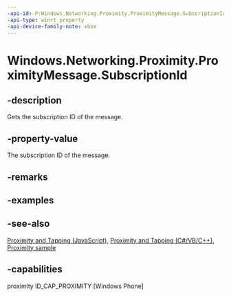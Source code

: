 ```yaml
---
-api-id: P:Windows.Networking.Proximity.ProximityMessage.SubscriptionId
-api-type: winrt property
-api-device-family-note: xbox
---
```


<!-- Property syntax
public long SubscriptionId { get; }
-->

# Windows.Networking.Proximity.ProximityMessage.SubscriptionId

## -description
Gets the subscription ID of the message.

## -property-value
The subscription ID of the message.

## -remarks

## -examples

## -see-also
[Proximity and Tapping (JavaScript)](https://docs.microsoft.com/previous-versions/windows/apps/hh465229(v=win.10)), [Proximity and Tapping (C#/VB/C++)](https://docs.microsoft.com/previous-versions/windows/apps/hh465221(v=win.10)), [Proximity sample](https://github.com/microsoftarchive/msdn-code-gallery-microsoft/tree/master/Official%20Windows%20Platform%20Sample/Proximity%20sample)

## -capabilities
proximity
ID_CAP_PROXIMITY [Windows Phone]
